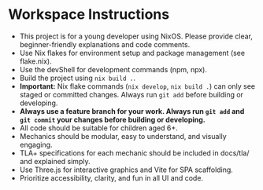 <!-- Use this file to provide workspace-specific custom instructions to Copilot. For more details, visit https://code.visualstudio.com/docs/copilot/copilot-customization#_use-a-githubcopilotinstructionsmd-file -->

# Workspace Instructions

- This project is for a young developer using NixOS. Please provide clear, beginner-friendly explanations and code comments.
- Use Nix flakes for environment setup and package management (see flake.nix).
- Use the devShell for development commands (npm, npx).
- Build the project using `nix build .`.
- **Important:** Nix flake commands (`nix develop`, `nix build .`) can only see staged or committed changes. Always run `git add` before building or developing.
- **Always use a feature branch for your work. Always run `git add` and `git commit` your changes before building or developing.**
- All code should be suitable for children aged 6+.
- Mechanics should be modular, easy to understand, and visually engaging.
- TLA+ specifications for each mechanic should be included in docs/tla/ and explained simply.
- Use Three.js for interactive graphics and Vite for SPA scaffolding.
- Prioritize accessibility, clarity, and fun in all UI and code.
